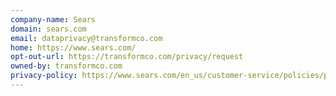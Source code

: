 ```yaml
---
company-name: Sears
domain: sears.com
email: dataprivacy@transformco.com
home: https://www.sears.com/
opt-out-url: https://transformco.com/privacy/request
owned-by: transformco.com
privacy-policy: https://www.sears.com/en_us/customer-service/policies/privacy-policy.html
---
```

